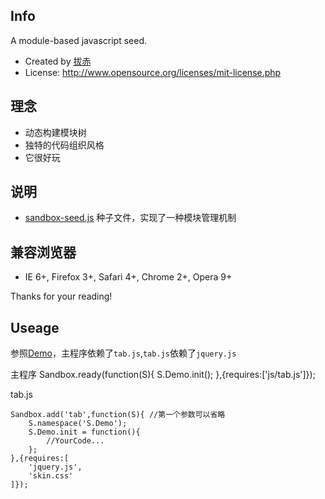 ﻿
## Info

A module-based javascript seed.
 
- Created by [拔赤](http://jayli.github.com)
- License: http://www.opensource.org/licenses/mit-license.php

## 理念

- 动态构建模块树
- 独特的代码组织风格
- 它很好玩

## 说明

- [sandbox-seed.js](https://github.com/jayli/sandbox/blob/master/core/sandbox-seed.js)	种子文件，实现了一种模块管理机制

## 兼容浏览器
- IE 6+, Firefox 3+, Safari 4+, Chrome 2+, Opera 9+

Thanks for your reading!

## Useage

参照[Demo](http://jayli.github.com/sandbox/examples/jq-tab.html)，主程序依赖了`tab.js`,`tab.js`依赖了`jquery.js`

主程序
	Sandbox.ready(function(S){
		S.Demo.init();
	},{requires:['js/tab.js']});

tab.js

	Sandbox.add('tab',function(S){ //第一个参数可以省略
		S.namespace('S.Demo');
		S.Demo.init = function(){
			//YourCode...
		};
	},{requires:[
		'jquery.js',
		'skin.css'
	]});
